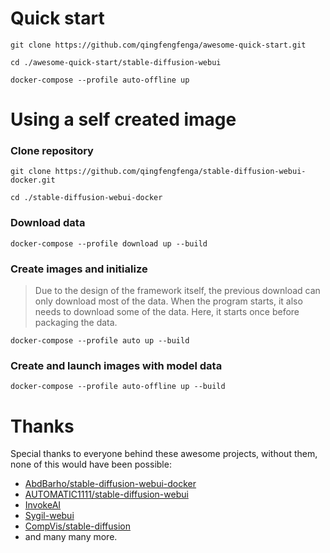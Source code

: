 # Quick start

```shell
git clone https://github.com/qingfengfenga/awesome-quick-start.git

cd ./awesome-quick-start/stable-diffusion-webui

docker-compose --profile auto-offline up
```

# Using a self created image

### Clone repository

```shell
git clone https://github.com/qingfengfenga/stable-diffusion-webui-docker.git

cd ./stable-diffusion-webui-docker
```

### Download data

```shell
docker-compose --profile download up --build
```

### Create images and initialize

> Due to the design of the framework itself, the previous download can only download most of the data. When the program starts, it also needs to download some of the data. Here, it starts once before packaging the data.

```shell
docker-compose --profile auto up --build
```

### Create and launch images with model data

```shell
docker-compose --profile auto-offline up --build
```

# Thanks

Special thanks to everyone behind these awesome projects, without them, none of this would have been possible:
- [AbdBarho/stable-diffusion-webui-docker](https://github.com/AbdBarho/stable-diffusion-webui-docker)
- [AUTOMATIC1111/stable-diffusion-webui](https://github.com/AUTOMATIC1111/stable-diffusion-webui)
- [InvokeAI](https://github.com/invoke-ai/InvokeAI)
- [Sygil-webui](https://github.com/Sygil-Dev/sygil-webui)
- [CompVis/stable-diffusion](https://github.com/CompVis/stable-diffusion)
- and many many more.